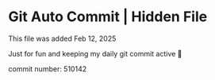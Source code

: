 # Git Auto Commit | Hidden File

This file was added Feb 12, 2025

Just for fun and keeping my daily git commit active 🤪

commit number: 510142
